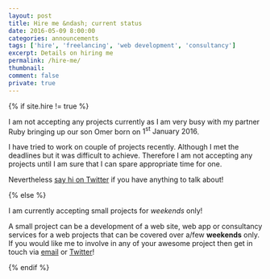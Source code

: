 ```yaml
---
layout: post
title: Hire me &ndash; current status
date: 2016-05-09 8:00:00
categories: announcements
tags: ['hire', 'freelancing', 'web development', 'consultancy']
excerpt: Details on hiring me
permalink: /hire-me/
thumbnail:
comment: false
private: true
---
```


{% if site.hire != true %}
  <p class="lead">I am not accepting any projects currently as I am very busy with my partner Ruby bringing up our son Omer born on <time datetime="{{ '2016-01-01' | date_to_xmlschema }}">1<sup>st</sup> January 2016</time>.</p>
  <p>I have tried to work on couple of projects recently. Although I met the deadlines but it was difficult to achieve. Therefore I am not accepting any projects until I am sure that I can spare appropriate time for one.</p>
  <p>Nevertheless <a href="https://twitter.com/@{{ site.twitter.username }}">say hi on Twitter</a> if you have anything to talk about!</p>
{% else %}
  <p class="lead">I am currently accepting small projects for <em>weekends</em> only!</p>
  <p>A small project can be a development of a web site, web app or consultancy services for a web projects that can be covered over a/few <strong>weekends</strong> only. If you would like me to involve in any of your awesome project then get in touch via <a href="mailto:{{ site.email }}">email</a> or <a href="https://twitter.com/@{{ site.twitter.username }}">Twitter</a>!</p>
{% endif %}